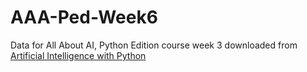 # AAA-Ped-Week6
Data for All About AI, Python Edition course week 3 downloaded from  [Artificial Intelligence with Python](https://github.com/PacktPublishing/Artificial-Intelligence-with-Python.git)
